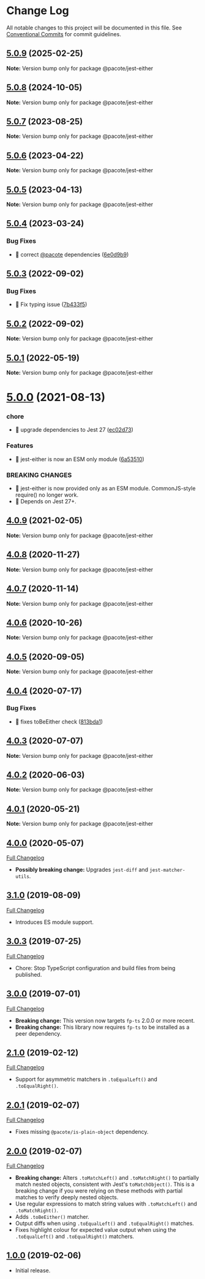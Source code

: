 # Change Log

All notable changes to this project will be documented in this file.
See [Conventional Commits](https://conventionalcommits.org) for commit guidelines.

## [5.0.9](https://github.com/PacoteJS/pacote/compare/@pacote/jest-either@5.0.8...@pacote/jest-either@5.0.9) (2025-02-25)

**Note:** Version bump only for package @pacote/jest-either

## [5.0.8](https://github.com/PacoteJS/pacote/compare/@pacote/jest-either@5.0.7...@pacote/jest-either@5.0.8) (2024-10-05)

**Note:** Version bump only for package @pacote/jest-either

## [5.0.7](https://github.com/PacoteJS/pacote/compare/@pacote/jest-either@5.0.6...@pacote/jest-either@5.0.7) (2023-08-25)

**Note:** Version bump only for package @pacote/jest-either

## [5.0.6](https://github.com/PacoteJS/pacote/compare/@pacote/jest-either@5.0.5...@pacote/jest-either@5.0.6) (2023-04-22)

**Note:** Version bump only for package @pacote/jest-either

## [5.0.5](https://github.com/PacoteJS/pacote/compare/@pacote/jest-either@5.0.4...@pacote/jest-either@5.0.5) (2023-04-13)

**Note:** Version bump only for package @pacote/jest-either

## [5.0.4](https://github.com/PacoteJS/pacote/compare/@pacote/jest-either@5.0.3...@pacote/jest-either@5.0.4) (2023-03-24)

### Bug Fixes

- 🐛 correct [@pacote](https://github.com/pacote) dependencies ([6e0d9b9](https://github.com/PacoteJS/pacote/commit/6e0d9b92bd30b6a5dacb79173787904d621706d0))

## [5.0.3](https://github.com/PacoteJS/pacote/compare/@pacote/jest-either@5.0.2...@pacote/jest-either@5.0.3) (2022-09-02)

### Bug Fixes

- 🐛 Fix typing issue ([7b433f5](https://github.com/PacoteJS/pacote/commit/7b433f5a50bc9462f13db945e7a458af76eeadd2))

## [5.0.2](https://github.com/PacoteJS/pacote/compare/@pacote/jest-either@5.0.1...@pacote/jest-either@5.0.2) (2022-09-02)

**Note:** Version bump only for package @pacote/jest-either

## [5.0.1](https://github.com/PacoteJS/pacote/compare/@pacote/jest-either@5.0.0...@pacote/jest-either@5.0.1) (2022-05-19)

**Note:** Version bump only for package @pacote/jest-either

# [5.0.0](https://github.com/PacoteJS/pacote/compare/@pacote/jest-either@4.0.9...@pacote/jest-either@5.0.0) (2021-08-13)

### chore

- 🤖 upgrade dependencies to Jest 27 ([ec02d73](https://github.com/PacoteJS/pacote/commit/ec02d73ac0bb143822ce9025ab061e5f2fb92e8c))

### Features

- 🎸 jest-either is now an ESM only module ([6a53510](https://github.com/PacoteJS/pacote/commit/6a53510bc7e63938fbf510066eed739da321b371))

### BREAKING CHANGES

- 🧨 jest-either is now provided only as an ESM module. CommonJS-style
  require() no longer work.
- 🧨 Depends on Jest 27+.

## [4.0.9](https://github.com/PacoteJS/pacote/compare/@pacote/jest-either@4.0.8...@pacote/jest-either@4.0.9) (2021-02-05)

**Note:** Version bump only for package @pacote/jest-either

## [4.0.8](https://github.com/PacoteJS/pacote/compare/@pacote/jest-either@4.0.7...@pacote/jest-either@4.0.8) (2020-11-27)

**Note:** Version bump only for package @pacote/jest-either

## [4.0.7](https://github.com/PacoteJS/pacote/compare/@pacote/jest-either@4.0.6...@pacote/jest-either@4.0.7) (2020-11-14)

**Note:** Version bump only for package @pacote/jest-either

## [4.0.6](https://github.com/PacoteJS/pacote/compare/@pacote/jest-either@4.0.5...@pacote/jest-either@4.0.6) (2020-10-26)

**Note:** Version bump only for package @pacote/jest-either

## [4.0.5](https://github.com/PacoteJS/pacote/compare/@pacote/jest-either@4.0.4...@pacote/jest-either@4.0.5) (2020-09-05)

**Note:** Version bump only for package @pacote/jest-either

## [4.0.4](https://github.com/PacoteJS/pacote/compare/@pacote/jest-either@4.0.3...@pacote/jest-either@4.0.4) (2020-07-17)

### Bug Fixes

- 🐛 fixes toBeEither check ([813bda1](https://github.com/PacoteJS/pacote/commit/813bda1956a704df2c0e8bba890fa9fb618f62c1))

## [4.0.3](https://github.com/PacoteJS/pacote/compare/@pacote/jest-either@4.0.2...@pacote/jest-either@4.0.3) (2020-07-07)

**Note:** Version bump only for package @pacote/jest-either

## [4.0.2](https://github.com/PacoteJS/pacote/compare/@pacote/jest-either@4.0.1...@pacote/jest-either@4.0.2) (2020-06-03)

**Note:** Version bump only for package @pacote/jest-either

## [4.0.1](https://github.com/PacoteJS/pacote/compare/@pacote/jest-either@4.0.0...@pacote/jest-either@4.0.1) (2020-05-21)

**Note:** Version bump only for package @pacote/jest-either

## [4.0.0](https://github.com/PacoteJS/pacote/tree/@pacote/jest-either@4.0.0) (2020-05-07)

[Full Changelog](https://github.com/PacoteJS/pacote/compare/@pacote/jest-either@3.1.0...@pacote/jest-either@4.0.0)

- **Possibly breaking change:** Upgrades `jest-diff` and `jest-matcher-utils`.

## [3.1.0](https://github.com/PacoteJS/pacote/tree/@pacote/jest-either@3.1.0) (2019-08-09)

[Full Changelog](https://github.com/PacoteJS/pacote/compare/@pacote/jest-either@3.0.3...@pacote/jest-either@3.1.0)

- Introduces ES module support.

## [3.0.3](https://github.com/PacoteJS/pacote/tree/@pacote/jest-either@3.0.3) (2019-07-25)

[Full Changelog](https://github.com/PacoteJS/pacote/compare/@pacote/jest-either@3.0.2...@pacote/jest-either@3.0.3)

- Chore: Stop TypeScript configuration and build files from being published.

## [3.0.0](https://github.com/PacoteJS/pacote/tree/@pacote/jest-either@3.0.0) (2019-07-01)

[Full Changelog](https://github.com/PacoteJS/pacote/compare/@pacote/jest-either@2.1.0...@pacote/jest-either@3.0.0)

- **Breaking change:** This version now targets `fp-ts` 2.0.0 or more recent.
- **Breaking change:** This library now requires `fp-ts` to be installed as a peer dependency.

## [2.1.0](https://github.com/PacoteJS/pacote/tree/@pacote/jest-either@2.1.0) (2019-02-12)

[Full Changelog](https://github.com/PacoteJS/pacote/compare/@pacote/jest-either@2.0.1...@pacote/jest-either@2.1.0)

- Support for asymmetric matchers in `.toEqualLeft()` and `.toEqualRight()`.

## [2.0.1](https://github.com/PacoteJS/pacote/tree/@pacote/jest-either@2.0.1) (2019-02-07)

[Full Changelog](https://github.com/PacoteJS/pacote/compare/@pacote/jest-either@2.0.0...@pacote/jest-either@2.0.1)

- Fixes missing `@pacote/is-plain-object` dependency.

## [2.0.0](https://github.com/PacoteJS/pacote/tree/@pacote/jest-either@2.0.0) (2019-02-07)

[Full Changelog](https://github.com/PacoteJS/pacote/compare/@pacote/jest-either@1.0.0...@pacote/jest-either@2.0.0)

- **Breaking change:** Alters `.toMatchLeft()` and `.toMatchRight()` to partially match nested objects, consistent with Jest's `toMatchObject()`. This is a breaking change if you were relying on these methods with partial matches to verify deeply nested objects.
- Use regular expressions to match string values with `.toMatchLeft()` and `.toMatchRight()`.
- Adds `.toBeEither()` matcher.
- Output diffs when using `.toEqualLeft()` and `.toEqualRight()` matches.
- Fixes highlight colour for expected value output when using the `.toEqualLeft()` and `.toEqualRight()` matchers.

## [1.0.0](https://github.com/PacoteJS/pacote/tree/@pacote/jest-either@1.0.0) (2019-02-06)

- Initial release.

